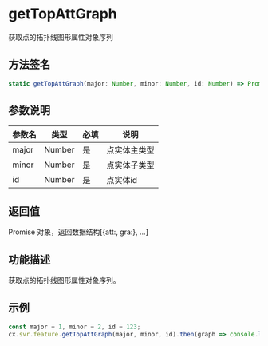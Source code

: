 # getTopAttGraph

获取点的拓扑线图形属性对象序列

## 方法签名
```typescript
static getTopAttGraph(major: Number, minor: Number, id: Number) => Promise
```

## 参数说明
| 参数名 | 类型 | 必填 | 说明 |
|--------|------|------|------|
| major | Number | 是 | 点实体主类型 |
| minor | Number | 是 | 点实体子类型 |
| id | Number | 是 | 点实体id |

## 返回值
Promise 对象，返回数据结构[{att:, gra:}, ...]

## 功能描述
获取点的拓扑线图形属性对象序列。 

## 示例
```javascript
const major = 1, minor = 2, id = 123;
cx.svr.feature.getTopAttGraph(major, minor, id).then(graph => console.log('拓扑线图形属性:', graph)).catch(err => console.error('获取失败', err));
```